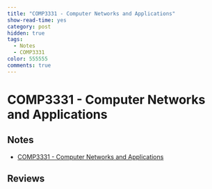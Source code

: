 ```yaml
---
title: "COMP3331 - Computer Networks and Applications"
show-read-time: yes
category: post
hidden: true
tags:
  - Notes
  - COMP3331
color: 555555
comments: true
---
```


# COMP3331 - Computer Networks and Applications

## Notes
-   <a href="https://pepper-field-528.notion.site/COMP3331-Computer-Networks-and-Applications-5925059146d547fd9aaa27cf490de73e">COMP3331 - Computer Networks and Applications</a>

## Reviews